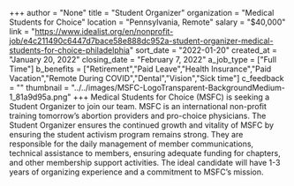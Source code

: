 +++
author = "None"
title = "Student Organizer"
organization = "Medical Students for Choice"
location = "Pennsylvania, Remote"
salary = "$40,000"
link = "https://www.idealist.org/en/nonprofit-job/e4c211490c6447d7bace58e888dc952a-student-organizer-medical-students-for-choice-philadelphia"
sort_date = "2022-01-20"
created_at = "January 20, 2022"
closing_date = "February 7, 2022"
a_job_type = ["Full Time"]
b_benefits = ["Retirement","Paid Leave","Health Insurance","Paid Vacation","Remote During COVID","Dental","Vision","Sick time"]
c_feedback = ""
thumbnail = "../../images/MSFC-LogoTransparent-BackgroundMedium-1_81a9d95a.png"
+++
Medical Students for Choice (MSFC) is seeking a Student Organizer to join our team. MSFC is an international non-profit training tomorrow’s abortion providers and pro-choice physicians. The Student Organizer ensures the continued growth and vitality of MSFC by ensuring the student activism program remains strong. They are responsible for the daily management of member communications, technical assistance to members, ensuring adequate funding for chapters, and other membership support activities. The ideal candidate will have 1-3 years of organizing experience and a commitment to MSFC’s mission.